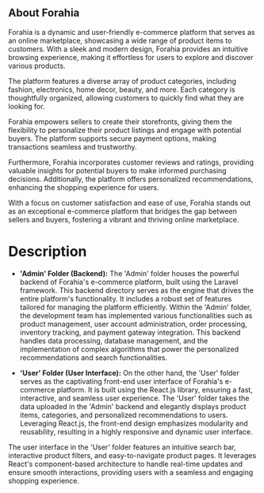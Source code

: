 ## About Forahia

Forahia is a dynamic and user-friendly e-commerce platform that serves as an online marketplace, showcasing a wide range of product items to customers. With a sleek and modern design, Forahia provides an intuitive browsing experience, making it effortless for users to explore and discover various products.

The platform features a diverse array of product categories, including fashion, electronics, home decor, beauty, and more. Each category is thoughtfully organized, allowing customers to quickly find what they are looking for.

Forahia empowers sellers to create their storefronts, giving them the flexibility to personalize their product listings and engage with potential buyers. The platform supports secure payment options, making transactions seamless and trustworthy.

Furthermore, Forahia incorporates customer reviews and ratings, providing valuable insights for potential buyers to make informed purchasing decisions. Additionally, the platform offers personalized recommendations, enhancing the shopping experience for users.

With a focus on customer satisfaction and ease of use, Forahia stands out as an exceptional e-commerce platform that bridges the gap between sellers and buyers, fostering a vibrant and thriving online marketplace.

# Description

- **'Admin' Folder (Backend):**
The 'Admin' folder houses the powerful backend of Forahia's e-commerce platform, built using the Laravel framework. This backend directory serves as the engine that drives the entire platform's functionality. It includes a robust set of features tailored for managing the platform efficiently.
Within the 'Admin' folder, the development team has implemented various functionalities such as product management, user account administration, order processing, inventory tracking, and payment gateway integration. This backend handles data processing, database management, and the implementation of complex algorithms that power the personalized recommendations and search functionalities.

- **'User' Folder (User Interface):**
On the other hand, the 'User' folder serves as the captivating front-end user interface of Forahia's e-commerce platform. It is built using the React.js library, ensuring a fast, interactive, and seamless user experience.
The 'User' folder takes the data uploaded in the 'Admin' backend and elegantly displays product items, categories, and personalized recommendations to users. Leveraging React.js, the front-end design emphasizes modularity and reusability, resulting in a highly responsive and dynamic user interface.

The user interface in the 'User' folder features an intuitive search bar, interactive product filters, and easy-to-navigate product pages. It leverages React's component-based architecture to handle real-time updates and ensure smooth interactions, providing users with a seamless and engaging shopping experience.
